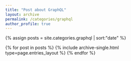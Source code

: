 ```yaml
---
title: "Post about GraphQL"
layout: archive
permalink: /categories/graphql
author_profile: true
---
```


{% assign posts = site.categories.graphql | sort:"date" %}

{% for post in posts %}
{% include archive-single.html type=page.entries_layout %}
{% endfor %}

